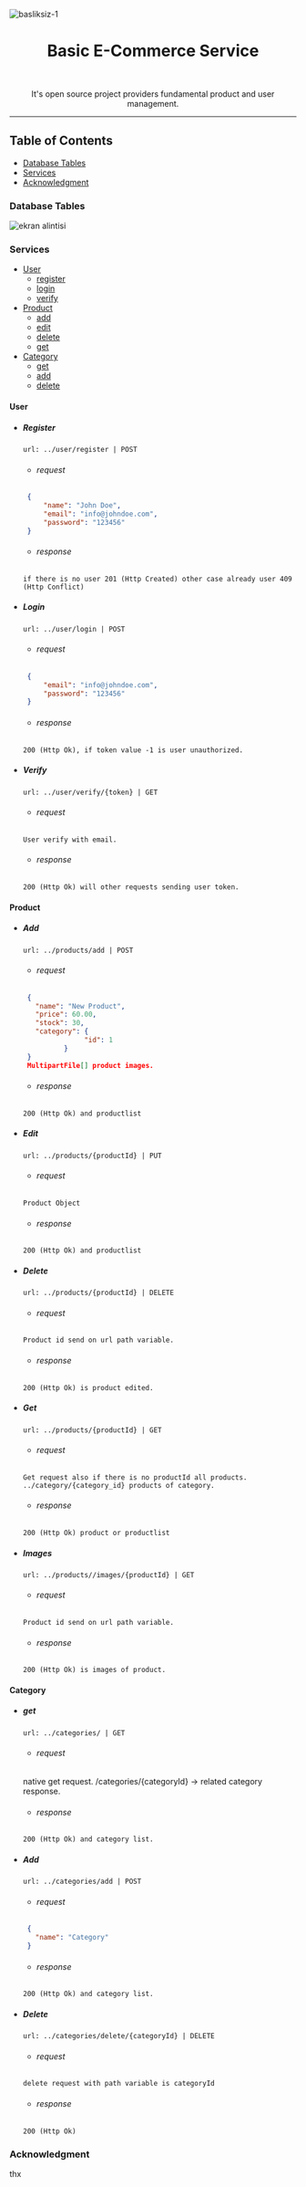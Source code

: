 ![basliksiz-1](https://user-images.githubusercontent.com/16848490/37253080-c341dd9e-253d-11e8-8244-89c35f541604.png)


<h1 align="center"> Basic E-Commerce Service </h1> <br>
<p align="center">
It's open source project providers fundamental product and user management. 

---
</p>


## Table of Contents

- [Database Tables](https://github.com/yusufcakal/e-commerce#database-tables)
- [Services](https://github.com/yusufcakal/e-commerce#services)
- [Acknowledgment](https://github.com/yusufcakal/e-commerce#acknowledgment)

### Database Tables

![ekran alintisi](https://user-images.githubusercontent.com/16848490/37373287-030cc5fc-2727-11e8-8282-2d0267350dd3.PNG)

### Services

- [User](https://github.com/yusufcakal/e-commerce#user)
  + [register](https://github.com/yusufcakal/e-commerce#register)
  + [login](https://github.com/yusufcakal/e-commerce#login)
  + [verify](https://github.com/yusufcakal/e-commerce#verify)
- [Product](https://github.com/yusufcakal/e-commerce#product)
  + [add](https://github.com/yusufcakal/e-commerce#add)
  + [edit](https://github.com/yusufcakal/e-commerce#edit)
  + [delete](https://github.com/yusufcakal/e-commerce#delete)
  + [get](https://github.com/yusufcakal/e-commerce#get)
- [Category](https://github.com/yusufcakal/e-commerce#category)
  + [get](https://github.com/yusufcakal/e-commerce#category)
  + [add](https://github.com/yusufcakal/e-commerce#category)
  + [delete](https://github.com/yusufcakal/e-commerce#category)


#### User
 - ##### Register
     ```
    url: ../user/register | POST 
    ```
   - ###### request
   ```json
    {
        "name": "John Doe",
        "email": "info@johndoe.com",
        "password": "123456"
    }
    ```
    - ###### response
    ```
    if there is no user 201 (Http Created) other case already user 409 (Http Conflict)
    ```
    
 - ##### Login
     ```
    url: ../user/login | POST 
    ```
   - ###### request
   ```json
    {
        "email": "info@johndoe.com",
        "password": "123456"
    }
    ```
    - ###### response
    ```
    200 (Http Ok), if token value -1 is user unauthorized.
    ```
 - ##### Verify
     ```
    url: ../user/verify/{token} | GET 
    ```
   - ###### request
   ```
   User verify with email.
    ```
    - ###### response
    ```
    200 (Http Ok) will other requests sending user token.
    ```

#### Product
 - ##### Add
     ```
    url: ../products/add | POST 
    ```
   - ###### request
   ```json
    {
      "name": "New Product",
      "price": 60.00,
      "stock": 30,
      "category": {
                  "id": 1
             }
    }
    MultipartFile[] product images.
    ```
    - ###### response
    ```
    200 (Http Ok) and productlist
    ```
    
 - ##### Edit
     ```
    url: ../products/{productId} | PUT 
    ```
    - ###### request
    ```
    Product Object
    ```
    - ###### response
    ```
    200 (Http Ok) and productlist
    ```
 - ##### Delete
     ```
    url: ../products/{productId} | DELETE 
    ```
   - ###### request
   ```
   Product id send on url path variable.
    ```
    - ###### response
    ```
    200 (Http Ok) is product edited.
    ```
 - ##### Get
     ```
    url: ../products/{productId} | GET
    ```
    - ###### request
    ```
    Get request also if there is no productId all products. ../category/{category_id} products of category.
    ```
    - ###### response
    ```
    200 (Http Ok) product or productlist
    ```
 - ##### Images
     ```
    url: ../products//images/{productId} | GET 
    ```
   - ###### request
   ```
   Product id send on url path variable.
    ```
    - ###### response
    ```
    200 (Http Ok) is images of product.
    ```

#### Category
 - ##### get
     ```
    url: ../categories/ | GET 
    ```
   - ###### request
    native get request. /categories/{categoryId} -> related category response.
    - ###### response
    ```
    200 (Http Ok) and category list.
    ```
    
 - ##### Add
     ```
    url: ../categories/add | POST 
    ```
   - ###### request
   ```json
    {
      "name": "Category"
    }
    ```
    - ###### response
    ```
    200 (Http Ok) and category list.
    ```
 - ##### Delete
     ```
    url: ../categories/delete/{categoryId} | DELETE 
    ```
   - ###### request
   ```
   delete request with path variable is categoryId
    ```
    - ###### response
    ```
    200 (Http Ok)
    ```

### Acknowledgment

thx
